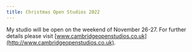 ```yaml
---
title: Christmas Open Studios 2022
---
```


My studio will be open on the weekend of November 26-27.
For further details please visit
[www.cambridgeopenstudios.co.uk](http://www.cambridgeopenstudios.co.uk).
